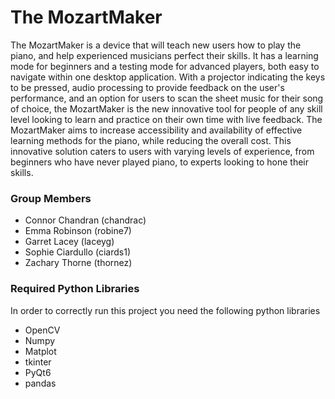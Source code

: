 # The MozartMaker  
The MozartMaker is a device that will teach new users how to play the piano, and help experienced musicians perfect their skills. It has a learning mode for beginners and a testing mode for advanced players, both easy to navigate within one desktop application. With a projector indicating the keys to be pressed, audio processing to provide feedback on the user's performance, and an option for users to scan the sheet music for their song of choice, the MozartMaker is the new innovative tool for people of any skill level looking to learn and practice on their own time with live feedback.
The MozartMaker aims to increase accessibility and availability of effective learning methods for the piano, while reducing the overall cost. This innovative solution caters to users with varying levels of experience, from beginners who have never played piano, to experts looking to hone their skills.

### Group Members
- Connor Chandran (chandrac)
- Emma Robinson (robine7)
- Garret Lacey (laceyg)
- Sophie Ciardullo (ciards1)
- Zachary Thorne (thornez)

### Required Python Libraries
In order to correctly run this project you need the following python libraries
- OpenCV
- Numpy
- Matplot 
- tkinter
- PyQt6
- pandas